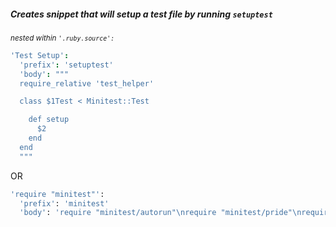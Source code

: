 ##### Creates snippet that will setup a test file by running `setuptest`
<em><sub>nested within ```'.ruby.source':```</sub></em>

```coffeescript
'Test Setup':
  'prefix': 'setuptest'
  'body': """
  require_relative 'test_helper'

  class $1Test < Minitest::Test

    def setup
      $2
    end
  end
  """
```


OR

```ruby
'require "minitest"':
  'prefix': 'minitest'
  'body': 'require "minitest/autorun"\nrequire "minitest/pride"\nrequire "mocha/minitest"\n#require "./lib/<file_name>"\n\nclass ClassNameTest < Minitest::Test\n\n  #def setup\n\n  #end\n\n  #def test_it_exists\n    #assert_instance_of <Class>,\n  #end\n\n  #def test_it_has_attributes\n  #end\n\nend'
```
